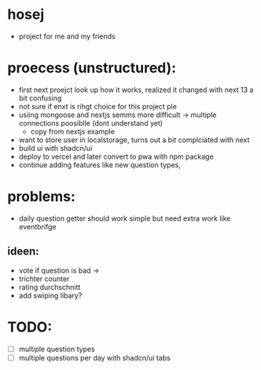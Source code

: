 # hosej
- project for me and my friends


# proecess (unstructured):
- first next proejct look up how it works, realized it changed with next 13 a bit confusing
- not sure if enxt is rihgt choice for this project
ple
- usiing mongoose and nextjs semms more difficult -> multiple connections poosiblle (dont understand yet)
    - copy from nextjs example
- want to store user in localstorage, turns out a bit complciated with next
- build ui with shadcn/ui
- deploy to vercel and later convert to pwa with npm package
- continue adding features like new question types, 


# problems:
- daily question getter should work simple but need extra work like eventbrifge


## ideen:
- vote if question is bad ->
- trichter counter
- rating durchschnitt
- add swiping libary?


# TODO:
- [ ] multiple question types
- [ ] multiple questions per day with shadcn/ui tabs
